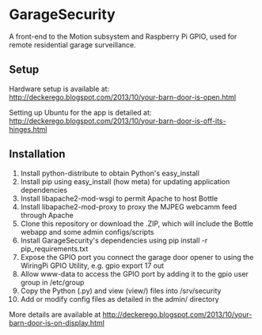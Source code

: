GarageSecurity
==============

A front-end to the Motion subsystem and Raspberry Pi GPIO, used for remote residential garage surveillance.


Setup
-----

Hardware setup is available at: http://deckerego.blogspot.com/2013/10/your-barn-door-is-open.html

Setting up Ubuntu for the app is detailed at: http://deckerego.blogspot.com/2013/10/your-barn-door-is-off-its-hinges.html


Installation
------------

1. Install python-distribute to obtain Python's easy_install
2. Install pip using easy_install (how meta) for updating application dependencies
3. Install libapache2-mod-wsgi to permit Apache to host Bottle
4. Install libapache2-mod-proxy to proxy the MJPEG webcamm feed through Apache
5. Clone this repository or download the .ZIP, which will include the Bottle webapp and some admin configs/scripts
6. Install GarageSecurity's dependencies using pip install -r pip_requirements.txt
7. Expose the GPIO port you connect the garage door opener to using the WiringPi GPIO Utility, e.g. gpio export 17 out
8. Allow www-data to access the GPIO port by adding it to the gpio user group in /etc/group
9. Copy the Python (.py) and view (view/) files into /srv/security
10. Add or modify config files as detailed in the admin/ directory

More details are available at http://deckerego.blogspot.com/2013/10/your-barn-door-is-on-display.html
